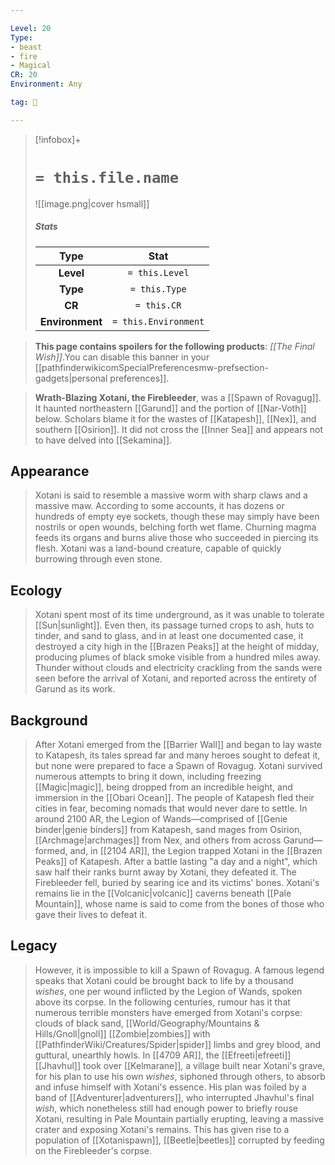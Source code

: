 ```yaml
---

Level: 20
Type:
- beast
- fire
- Magical
CR: 20
Environment: Any

tag: 👹

---
```


> [!infobox]+
> #  `= this.file.name`
> ![[image.png|cover hsmall]]
> ##### Stats
> Type | Stat |
> :---:|:---:|
> **Level** | `= this.Level` |
> **Type** | `= this.Type` |
> **CR** | `= this.CR` |
> **Environment** | `= this.Environment` |



> **This page contains spoilers for the following products**: *[[The Final Wish]]*.You can disable this banner in your [[pathfinderwikicomSpecialPreferencesmw-prefsection-gadgets|personal preferences]].


> **Wrath-Blazing Xotani, the Firebleeder**, was a [[Spawn of Rovagug]]. It haunted northeastern [[Garund]] and the portion of [[Nar-Voth]] below. Scholars blame it for the wastes of [[Katapesh]], [[Nex]], and southern [[Osirion]]. It did not cross the [[Inner Sea]] and appears not to have delved into [[Sekamina]].



## Appearance

> Xotani is said to resemble a massive worm with sharp claws and a massive maw. According to some accounts, it has dozens or hundreds of empty eye sockets, though these may simply have been nostrils or open wounds, belching forth wet flame. Churning magma feeds its organs and burns alive those who succeeded in piercing its flesh. Xotani was a land-bound creature, capable of quickly burrowing through even stone.


## Ecology

> Xotani spent most of its time underground, as it was unable to tolerate [[Sun|sunlight]]. Even then, its passage turned crops to ash, huts to tinder, and sand to glass, and in at least one documented case, it destroyed a city high in the [[Brazen Peaks]] at the height of midday, producing plumes of black smoke visible from a hundred miles away.
> Thunder without clouds and electricity crackling from the sands were seen before the arrival of Xotani, and reported across the entirety of Garund as its work.


## Background

> After Xotani emerged from the [[Barrier Wall]] and began to lay waste to Katapesh, its tales spread far and many heroes sought to defeat it, but none were prepared to face a Spawn of Rovagug. Xotani survived numerous attempts to bring it down, including freezing [[Magic|magic]], being dropped from an incredible height, and immersion in the [[Obari Ocean]]. The people of Katapesh fled their cities in fear, becoming nomads that would never dare to settle.
> In around 2100 AR, the Legion of Wands—comprised of [[Genie binder|genie binders]] from Katapesh, sand mages from Osirion, [[Archmage|archmages]] from Nex, and others from across Garund—formed, and, in [[2104 AR]], the Legion trapped Xotani in the [[Brazen Peaks]] of Katapesh. After a battle lasting "a day and a night", which saw half their ranks burnt away by Xotani, they defeated it. The Firebleeder fell, buried by searing ice and its victims' bones. Xotani's remains lie in the [[Volcanic|volcanic]] caverns beneath [[Pale Mountain]], whose name is said to come from the bones of those who gave their lives to defeat it.


## Legacy

> However, it is impossible to kill a Spawn of Rovagug. A famous legend speaks that Xotani could be brought back to life by a thousand *wishes*, one per wound inflicted by the Legion of Wands, spoken above its corpse.
> In the following centuries, rumour has it that numerous terrible monsters have emerged from Xotani's corpse: clouds of black sand, [[World/Geography/Mountains & Hills/Gnoll|gnoll]] [[Zombie|zombies]] with [[PathfinderWiki/Creatures/Spider|spider]] limbs and grey blood, and guttural, unearthly howls.
> In [[4709 AR]], the [[Efreeti|efreeti]] [[Jhavhul]] took over [[Kelmarane]], a village built near Xotani's grave, for his plan to use his own *wishes*, siphoned through others, to absorb and infuse himself with Xotani's essence. His plan was foiled by a band of [[Adventurer|adventurers]], who interrupted Jhavhul's final *wish*, which nonetheless still had enough power to briefly rouse Xotani, resulting in Pale Mountain partially erupting, leaving a massive crater and exposing Xotani's remains. This has given rise to a population of [[Xotanispawn]], [[Beetle|beetles]] corrupted by feeding on the Firebleeder's corpse.








